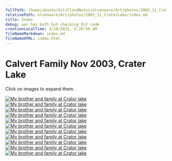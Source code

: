 ```yaml
---
fullPath: /home/ubuntu/Git/CloudNotes/elvenware/Art/photos/2003_11_CraterLake/index.md
relativePath: elvenware/Art/photos/2003_11_CraterLake/index.md
title: Index
debug: aec has both but checking ELF code
creationLocalTime: 3/18/2022, 8:20:59 AM
fileNameMarkdown: index.md
fileNameHTML: index.html
---
```


<!-- toc -->
<!-- tocstop -->

Calvert Family Nov 2003, Crater Lake
====================================

Click on images to expand them.


  [![My brother and family at Crator lake](https://s3.amazonaws.com/s3bucket01.elvenware.com/elf-photos/2003_11_CraterLake/PB280024s.JPG)](https://s3.amazonaws.com/s3bucket01.elvenware.com/elf-photos/2003_11_CraterLake/PB280024.JPG)   
  [![My brother and family at Crator lake](https://s3.amazonaws.com/s3bucket01.elvenware.com/elf-photos/2003_11_CraterLake/PB280025s.JPG)](https://s3.amazonaws.com/s3bucket01.elvenware.com/elf-photos/2003_11_CraterLake/PB280025.JPG)
  [![My brother and family at Crator lake](https://s3.amazonaws.com/s3bucket01.elvenware.com/elf-photos/2003_11_CraterLake/PB280026s.JPG)](https://s3.amazonaws.com/s3bucket01.elvenware.com/elf-photos/2003_11_CraterLake/PB280026.JPG)   
  [![My brother and family at Crator lake](https://s3.amazonaws.com/s3bucket01.elvenware.com/elf-photos/2003_11_CraterLake/PB280027s.JPG)](https://s3.amazonaws.com/s3bucket01.elvenware.com/elf-photos/2003_11_CraterLake/PB280027.JPG)
  [![My brother and family at Crator lake](https://s3.amazonaws.com/s3bucket01.elvenware.com/elf-photos/2003_11_CraterLake/PB280028s.JPG)](https://s3.amazonaws.com/s3bucket01.elvenware.com/elf-photos/2003_11_CraterLake/PB280028.JPG)   [![My brother and family at Crator lake](https://s3.amazonaws.com/s3bucket01.elvenware.com/elf-photos/2003_11_CraterLake/PB280029s.JPG)](https://s3.amazonaws.com/s3bucket01.elvenware.com/elf-photos/2003_11_CraterLake/PB280029.JPG)
  [![My brother and family at Crator lake](https://s3.amazonaws.com/s3bucket01.elvenware.com/elf-photos/2003_11_CraterLake/PB280030s.JPG)](https://s3.amazonaws.com/s3bucket01.elvenware.com/elf-photos/2003_11_CraterLake/PB280030.JPG)   [![My brother and family at Crator lake](https://s3.amazonaws.com/s3bucket01.elvenware.com/elf-photos/2003_11_CraterLake/PB280031s.JPG)](https://s3.amazonaws.com/s3bucket01.elvenware.com/elf-photos/2003_11_CraterLake/PB280031.JPG)
  [![My brother and family at Crator lake](https://s3.amazonaws.com/s3bucket01.elvenware.com/elf-photos/2003_11_CraterLake/PB280032s.JPG)](https://s3.amazonaws.com/s3bucket01.elvenware.com/elf-photos/2003_11_CraterLake/PB280032.JPG)   [![My brother and family at Crator lake](https://s3.amazonaws.com/s3bucket01.elvenware.com/elf-photos/2003_11_CraterLake/PB280033s.JPG)](https://s3.amazonaws.com/s3bucket01.elvenware.com/elf-photos/2003_11_CraterLake/PB280033.JPG)
  [![My brother and family at Crator lake](https://s3.amazonaws.com/s3bucket01.elvenware.com/elf-photos/2003_11_CraterLake/PB280034s.JPG)](https://s3.amazonaws.com/s3bucket01.elvenware.com/elf-photos/2003_11_CraterLake/PB280034.JPG)   
